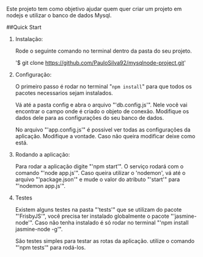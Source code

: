 Este projeto tem como objetivo ajudar quem quer criar um projeto em nodejs e utilizar o banco de dados Mysql.

##Quick Start

1. Instalação: 

	Rode o seguinte comando no terminal dentro da pasta do seu projeto.

	'$ git clone https://github.com/PauloSilva92/mysqlnode-project.git'

2. Configuração:

	O primeiro passo é rodar no terminal "`npm install`" para que todos os pacotes necessarios sejam instalados.

	Vá até a pasta config e abra o arquivo "'db.config.js'". Nele você vai encontrar o campo onde é criado o objeto de conexão. Modifique os dados dele para as configurações do seu banco de dados.

	No arquivo "'app.config.js'" é possivel ver todas as configurações da aplicação. Modifique a vontade. Caso não queira modificar deixe como está.
3. Rodando a aplicação:

	Para rodar a aplicação digite "'npm start'". O serviço rodará com o comando "'node app.js'". Caso queira utilizar o 'nodemon', vá até o arquivo "'package.json'" e mude o valor do atributo "'start'" para "'nodemon app.js'".

4. Testes

	Existem alguns testes na pasta "'tests'" que se utilizam do pacote "'FrisbyJS'", você precisa ter instalado globalmente o pacote "'jasmine-node'". Caso não tenha instalado é só rodar no terminal "'npm install jasmine-node -g'".

	São testes simples para testar as rotas da aplicação. utilize o comando "'npm tests'" para rodá-los.

